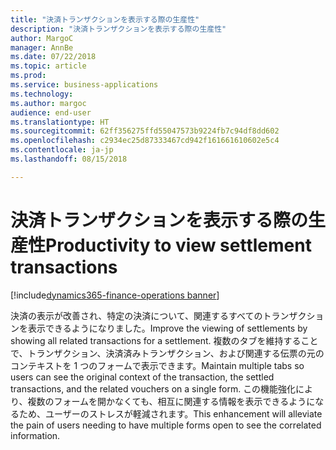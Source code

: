 ```yaml
---
title: "決済トランザクションを表示する際の生産性"
description: "決済トランザクションを表示する際の生産性"
author: MargoC
manager: AnnBe
ms.date: 07/22/2018
ms.topic: article
ms.prod: 
ms.service: business-applications
ms.technology: 
ms.author: margoc
audience: end-user
ms.translationtype: HT
ms.sourcegitcommit: 62ff356275ffd55047573b9224fb7c94df8dd602
ms.openlocfilehash: c2934ec25d87333467cd942f161661610602e5c4
ms.contentlocale: ja-jp
ms.lasthandoff: 08/15/2018

---
```

#  <a name="productivity-to-view-settlement-transactions"></a><span data-ttu-id="2ce66-103">決済トランザクションを表示する際の生産性</span><span class="sxs-lookup"><span data-stu-id="2ce66-103">Productivity to view settlement transactions</span></span>

[!include[dynamics365-finance-operations banner](../includes/dynamics365-finance-operations.md)]



<span data-ttu-id="2ce66-104">決済の表示が改善され、特定の決済について、関連するすべてのトランザクションを表示できるようになりました。</span><span class="sxs-lookup"><span data-stu-id="2ce66-104">Improve the viewing of settlements by showing all related transactions for a settlement.</span></span> <span data-ttu-id="2ce66-105">複数のタブを維持することで、トランザクション、決済済みトランザクション、および関連する伝票の元のコンテキストを 1 つのフォームで表示できます。</span><span class="sxs-lookup"><span data-stu-id="2ce66-105">Maintain multiple tabs so users can see the original context of the transaction, the settled transactions, and the related vouchers on a single form.</span></span> <span data-ttu-id="2ce66-106">この機能強化により、複数のフォームを開かなくても、相互に関連する情報を表示できるようになるため、ユーザーのストレスが軽減されます。</span><span class="sxs-lookup"><span data-stu-id="2ce66-106">This enhancement will alleviate the pain of users needing to have multiple forms open to see the correlated information.</span></span>
